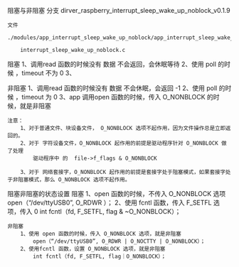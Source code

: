 阻塞与非阻塞
    分支 
        dirver_raspberry_interrupt_sleep_wake_up_noblock_v0.1.9

    文件
        ./modules/app_interrupt_sleep_wake_up_noblock/app_interrupt_sleep_wake_up_noblock.c
        
        interrupt_sleep_wake_up_noblock.c

        

阻塞
    1、调用read 函数的时候没有 数据 不会返回，会休眠等待
    2、使用 poll 的时候 ，timeout 不为  0
    3、


非阻塞
    1、调用read 函数的时候没有 数据 不会休眠，会返回 -1
    2、使用 poll 的时候 ，timeout 为 0
    3、app 调用open 函数的时候，传入 O_NONBLOCK 的时候，就是非阻塞

    注意：
        1、对于普通文件、块设备文件， O_NONBLOCK 选项不起作用，因为文件操作总是立即返回的。
        2、对于 字符设备文件，O_NONBLOCK 起作用的前提是驱动程序针对 O_NONBLOCK 做了处理
            驱动程序中 的  file->f_flags & O_NONBLOCK 

        3、对于 网络套接字，O_NONBLOCK 起作用的前提是套接字处于阻塞模式，如果套接字处于非阻塞模式，那么 O_NONBLOCK 选项不起作用。
        
        


阻塞非阻塞的状态设置
    阻塞
        1、open 函数的时候，不传入 O_NONBLOCK 选项
            open（“/dev/ttyUSB0”, O_RDWR ）；
        2、使用 fcntl 函数，传入 F_SETFL 选项，传入 0
            int fcntl（fd, F_SETFL, flag & ~O_NONBLOCK）；

    非阻塞
        1、使用 open 函数的时候，传入 O_NONBLOCK 选项，就是非阻塞
            open（“/dev/ttyUSB0”, O_RDWR | O_NOCTTY | O_NONBLOCK）；
        2、使用fcntl 函数，设置 O_NONBLOCK 选项，就是非阻塞
            int fcntl（fd, F_SETFL, flag｜O_NONBLOCK）；




